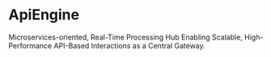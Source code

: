 # ApiEngine
Microservices-oriented, Real-Time Processing Hub Enabling Scalable, High-Performance API-Based Interactions as a Central Gateway.
